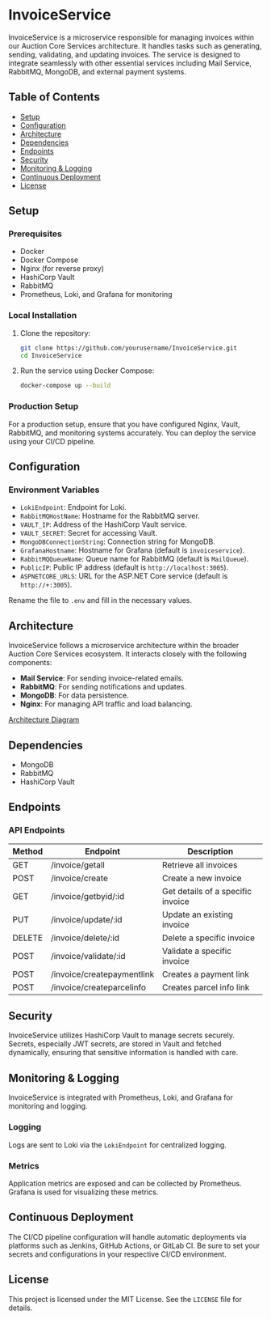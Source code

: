 # InvoiceService

InvoiceService is a microservice responsible for managing invoices within our Auction Core Services architecture. It handles tasks such as generating, sending, validating, and updating invoices. The service is designed to integrate seamlessly with other essential services including Mail Service, RabbitMQ, MongoDB, and external payment systems.

## Table of Contents

- [Setup](#setup)
- [Configuration](#configuration)
- [Architecture](#architecture)
- [Dependencies](#dependencies)
- [Endpoints](#endpoints)
- [Security](#security)
- [Monitoring & Logging](#monitoring--logging)
- [Continuous Deployment](#continuous-deployment)
- [License](#license)

## Setup

### Prerequisites

- Docker
- Docker Compose
- Nginx (for reverse proxy)
- HashiCorp Vault
- RabbitMQ
- Prometheus, Loki, and Grafana for monitoring

### Local Installation

1. Clone the repository:

    ```bash
    git clone https://github.com/yourusername/InvoiceService.git
    cd InvoiceService
    ```

2. Run the service using Docker Compose:

    ```bash
    docker-compose up --build
    ```

### Production Setup

For a production setup, ensure that you have configured Nginx, Vault, RabbitMQ, and monitoring systems accurately. You can deploy the service using your CI/CD pipeline.

## Configuration

### Environment Variables

- `LokiEndpoint`: Endpoint for Loki.
- `RabbitMQHostName`: Hostname for the RabbitMQ server.
- `VAULT_IP`: Address of the HashiCorp Vault service.
- `VAULT_SECRET`: Secret for accessing Vault.
- `MongoDBConnectionString`: Connection string for MongoDB.
- `GrafanaHostname`: Hostname for Grafana (default is `invoiceservice`).
- `RabbitMQQueueName`: Queue name for RabbitMQ (default is `MailQueue`).
- `PublicIP`: Public IP address (default is `http://localhost:3005`).
- `ASPNETCORE_URLS`: URL for the ASP.NET Core service (default is `http://+:3005`).

Rename the file to `.env` and fill in the necessary values.

## Architecture

InvoiceService follows a microservice architecture within the broader Auction Core Services ecosystem. It interacts closely with the following components:

- **Mail Service**: For sending invoice-related emails.
- **RabbitMQ**: For sending notifications and updates.
- **MongoDB**: For data persistence.
- **Nginx**: For managing API traffic and load balancing.

[Architecture Diagram](https://s.icepanel.io/mB4kr95xX1FRKO/cCvU)

## Dependencies

- MongoDB
- RabbitMQ
- HashiCorp Vault

## Endpoints

### API Endpoints

| Method | Endpoint                    | Description                         |
|--------|-----------------------------|-------------------------------------|
| GET    | /invoice/getall             | Retrieve all invoices               |
| POST   | /invoice/create             | Create a new invoice                |
| GET    | /invoice/getbyid/:id        | Get details of a specific invoice   |
| PUT    | /invoice/update/:id         | Update an existing invoice          |
| DELETE | /invoice/delete/:id         | Delete a specific invoice           |
| POST   | /invoice/validate/:id       | Validate a specific invoice         |
| POST   | /invoice/createpaymentlink  | Creates a payment link              |
| POST   | /invoice/createparcelinfo   | Creates parcel info link            |

## Security

InvoiceService utilizes HashiCorp Vault to manage secrets securely. Secrets, especially JWT secrets, are stored in Vault and fetched dynamically, ensuring that sensitive information is handled with care.

## Monitoring & Logging

InvoiceService is integrated with Prometheus, Loki, and Grafana for monitoring and logging. 

### Logging

Logs are sent to Loki via the `LokiEndpoint` for centralized logging.

### Metrics

Application metrics are exposed and can be collected by Prometheus. Grafana is used for visualizing these metrics.

## Continuous Deployment

The CI/CD pipeline configuration will handle automatic deployments via platforms such as Jenkins, GitHub Actions, or GitLab CI. Be sure to set your secrets and configurations in your respective CI/CD environment.

## License

This project is licensed under the MIT License. See the `LICENSE` file for details.
